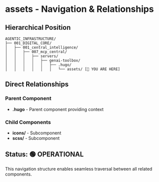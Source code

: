 # assets - Navigation & Relationships

## Hierarchical Position

```
AGENTIC_INFRASTRUCTURE/
├── 001_DIGITAL_CORE/
│   ├── 001_central_intelligence/
│   │   ├── 007_mcp_central/
│   │   │   ├── servers/
│   │   │   │   ├── genai-toolbox/
│   │   │   │   │   ├── .hugo/
│   │   │   │   │   │   └── assets/ [📍 YOU ARE HERE]

```

## Direct Relationships

### Parent Component
- **.hugo** - Parent component providing context

### Child Components
- **icons/** - Subcomponent
- **scss/** - Subcomponent

## Status: 🟢 OPERATIONAL

This navigation structure enables seamless traversal between all related components.
